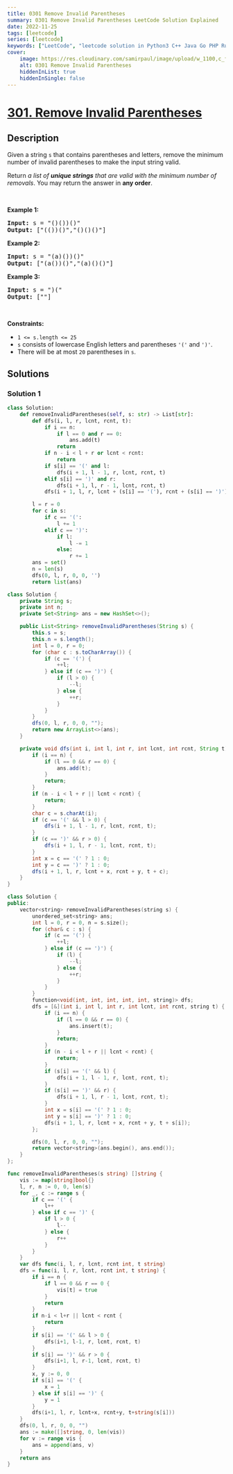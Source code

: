 ```yaml
---
title: 0301 Remove Invalid Parentheses
summary: 0301 Remove Invalid Parentheses LeetCode Solution Explained
date: 2022-11-25
tags: [leetcode]
series: [leetcode]
keywords: ["LeetCode", "leetcode solution in Python3 C++ Java Go PHP Ruby Swift TypeScript Rust C# JavaScript C", "0301 Remove Invalid Parentheses LeetCode Solution Explained in all languages"]
cover:
    image: https://res.cloudinary.com/samirpaul/image/upload/w_1100,c_fit,co_rgb:FFFFFF,l_text:Arial_75_bold:0301 Remove Invalid Parentheses - Solution Explained/problem-solving.webp
    alt: 0301 Remove Invalid Parentheses
    hiddenInList: true
    hiddenInSingle: false
---
```



# [301. Remove Invalid Parentheses](https://leetcode.com/problems/remove-invalid-parentheses)


## Description

<p>Given a string <code>s</code> that contains parentheses and letters, remove the minimum number of invalid parentheses to make the input string valid.</p>

<p>Return <em>a list of <strong>unique strings</strong> that are valid with the minimum number of removals</em>. You may return the answer in <strong>any order</strong>.</p>

<p>&nbsp;</p>
<p><strong class="example">Example 1:</strong></p>

<pre>
<strong>Input:</strong> s = &quot;()())()&quot;
<strong>Output:</strong> [&quot;(())()&quot;,&quot;()()()&quot;]
</pre>

<p><strong class="example">Example 2:</strong></p>

<pre>
<strong>Input:</strong> s = &quot;(a)())()&quot;
<strong>Output:</strong> [&quot;(a())()&quot;,&quot;(a)()()&quot;]
</pre>

<p><strong class="example">Example 3:</strong></p>

<pre>
<strong>Input:</strong> s = &quot;)(&quot;
<strong>Output:</strong> [&quot;&quot;]
</pre>

<p>&nbsp;</p>
<p><strong>Constraints:</strong></p>

<ul>
	<li><code>1 &lt;= s.length &lt;= 25</code></li>
	<li><code>s</code> consists of lowercase English letters and parentheses <code>&#39;(&#39;</code> and <code>&#39;)&#39;</code>.</li>
	<li>There will be at most <code>20</code> parentheses in <code>s</code>.</li>
</ul>

## Solutions

### Solution 1

<!-- tabs:start -->

```python
class Solution:
    def removeInvalidParentheses(self, s: str) -> List[str]:
        def dfs(i, l, r, lcnt, rcnt, t):
            if i == n:
                if l == 0 and r == 0:
                    ans.add(t)
                return
            if n - i < l + r or lcnt < rcnt:
                return
            if s[i] == '(' and l:
                dfs(i + 1, l - 1, r, lcnt, rcnt, t)
            elif s[i] == ')' and r:
                dfs(i + 1, l, r - 1, lcnt, rcnt, t)
            dfs(i + 1, l, r, lcnt + (s[i] == '('), rcnt + (s[i] == ')'), t + s[i])

        l = r = 0
        for c in s:
            if c == '(':
                l += 1
            elif c == ')':
                if l:
                    l -= 1
                else:
                    r += 1
        ans = set()
        n = len(s)
        dfs(0, l, r, 0, 0, '')
        return list(ans)
```

```java
class Solution {
    private String s;
    private int n;
    private Set<String> ans = new HashSet<>();

    public List<String> removeInvalidParentheses(String s) {
        this.s = s;
        this.n = s.length();
        int l = 0, r = 0;
        for (char c : s.toCharArray()) {
            if (c == '(') {
                ++l;
            } else if (c == ')') {
                if (l > 0) {
                    --l;
                } else {
                    ++r;
                }
            }
        }
        dfs(0, l, r, 0, 0, "");
        return new ArrayList<>(ans);
    }

    private void dfs(int i, int l, int r, int lcnt, int rcnt, String t) {
        if (i == n) {
            if (l == 0 && r == 0) {
                ans.add(t);
            }
            return;
        }
        if (n - i < l + r || lcnt < rcnt) {
            return;
        }
        char c = s.charAt(i);
        if (c == '(' && l > 0) {
            dfs(i + 1, l - 1, r, lcnt, rcnt, t);
        }
        if (c == ')' && r > 0) {
            dfs(i + 1, l, r - 1, lcnt, rcnt, t);
        }
        int x = c == '(' ? 1 : 0;
        int y = c == ')' ? 1 : 0;
        dfs(i + 1, l, r, lcnt + x, rcnt + y, t + c);
    }
}
```

```cpp
class Solution {
public:
    vector<string> removeInvalidParentheses(string s) {
        unordered_set<string> ans;
        int l = 0, r = 0, n = s.size();
        for (char& c : s) {
            if (c == '(') {
                ++l;
            } else if (c == ')') {
                if (l) {
                    --l;
                } else {
                    ++r;
                }
            }
        }
        function<void(int, int, int, int, int, string)> dfs;
        dfs = [&](int i, int l, int r, int lcnt, int rcnt, string t) {
            if (i == n) {
                if (l == 0 && r == 0) {
                    ans.insert(t);
                }
                return;
            }
            if (n - i < l + r || lcnt < rcnt) {
                return;
            }
            if (s[i] == '(' && l) {
                dfs(i + 1, l - 1, r, lcnt, rcnt, t);
            }
            if (s[i] == ')' && r) {
                dfs(i + 1, l, r - 1, lcnt, rcnt, t);
            }
            int x = s[i] == '(' ? 1 : 0;
            int y = s[i] == ')' ? 1 : 0;
            dfs(i + 1, l, r, lcnt + x, rcnt + y, t + s[i]);
        };

        dfs(0, l, r, 0, 0, "");
        return vector<string>(ans.begin(), ans.end());
    }
};
```

```go
func removeInvalidParentheses(s string) []string {
	vis := map[string]bool{}
	l, r, n := 0, 0, len(s)
	for _, c := range s {
		if c == '(' {
			l++
		} else if c == ')' {
			if l > 0 {
				l--
			} else {
				r++
			}
		}
	}
	var dfs func(i, l, r, lcnt, rcnt int, t string)
	dfs = func(i, l, r, lcnt, rcnt int, t string) {
		if i == n {
			if l == 0 && r == 0 {
				vis[t] = true
			}
			return
		}
		if n-i < l+r || lcnt < rcnt {
			return
		}
		if s[i] == '(' && l > 0 {
			dfs(i+1, l-1, r, lcnt, rcnt, t)
		}
		if s[i] == ')' && r > 0 {
			dfs(i+1, l, r-1, lcnt, rcnt, t)
		}
		x, y := 0, 0
		if s[i] == '(' {
			x = 1
		} else if s[i] == ')' {
			y = 1
		}
		dfs(i+1, l, r, lcnt+x, rcnt+y, t+string(s[i]))
	}
	dfs(0, l, r, 0, 0, "")
	ans := make([]string, 0, len(vis))
	for v := range vis {
		ans = append(ans, v)
	}
	return ans
}
```

<!-- tabs:end -->

<!-- end -->
